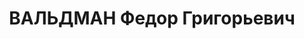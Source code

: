 ---
title: ВАЛЬДМАН Федор Григорьевич
description: народився 1894 у м. Бреслав Херсонського пов. Херсонської губ. Єврей,
  із службовців, освіта початкова, у 1920—1937 рр. член ВКП(б). Проживав у Харкові.
  Директор контори «Облмолоко» Харківської облспоживспілки. Заарештований _01.10.1937_
  р. як член к.-р. терористичної троцькістської організації (статті 54-11, 54-8 КК
  УРСР) і військовою колегією Верховного Суду СРСР _05.12.1937_ р. (статті 54-7, 54-8,
  54-11 КК УРСР) засуджений до розстрілу з конфіскацією майна. Розстріляний _06.12.1937_
  р. у Харкові. Реабілітований _23.09.1991_ р.
---